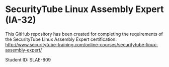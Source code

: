 # SecurityTube Linux Assembly Expert (IA-32)
This GitHub repository has been created for completing the requirements of the SecurityTube Linux Assembly Expert certification:
http://www.securitytube-training.com/online-courses/securitytube-linux-assembly-expert/

Student ID: SLAE-809
